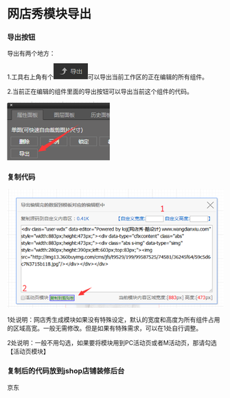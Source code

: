 # 网店秀模块导出

### 导出按钮

导出有两个地方：

1.工具右上角有个![](/assets/11.png)可以导出当前工作区的正在编辑的所有组件。

2.当前正在编辑的组件里面的导出按钮可以导出当前这个组件的代码。

![](/assets/12.png)

### 复制代码

![](/assets/13.png)

1处说明：网店秀生成模块如果没有特殊设定，默认的宽度和高度为所有组件占用的区域高宽。一般无需修改。但是如果有特殊需求，可以在1处自行调整。

2处说明：一般不用勾选，如果要将模块用到PC活动页或者M活动页，那请勾选【活动页模块】

### 复制后的代码放到jshop店铺装修后台

京东



